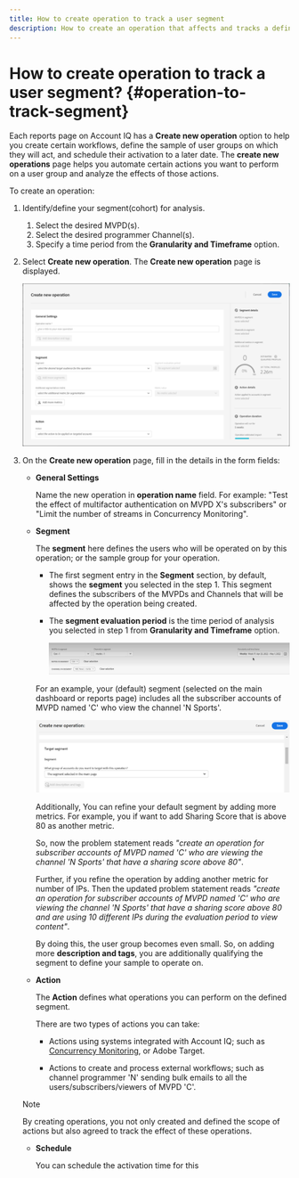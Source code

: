 ```yaml
---
title: How to create operation to track a user segment
description: How to create an operation that affects and tracks a defined segment of users.
---
```


# How to create operation to track a user segment? {#operation-to-track-segment}

Each reports page on Account IQ has a **Create new operation** option to help you create certain workflows, define the sample of user groups on which they will act, and schedule their activation to a later date.
The **create new operations** page helps you automate certain actions you want to perform on a user group and analyze the effects of those actions.

To create an operation:

1. Identify/define your segment(cohort) for analysis.

    1. Select the desired MVPD(s).
    2. Select the desired programmer Channel(s).
    3. Specify a time period from the **Granularity and Timeframe** option.

1. Select **Create new operation**. The **Create new operation** page is displayed.

    ![](assets/create-new-operations.png)

1. On the **Create new operation** page, fill in the details in the form fields:

    * **General Settings**

        Name the new operation in **operation name** field. For example: "Test the effect of multifactor authentication on MVPD X's subscribers" or "Limit the number of streams in Concurrency Monitoring".

    * **Segment**

        The **segment** here defines the users who will be operated on by this operation; or the sample group for your operation.
        * The first segment entry in the **Segment** section, by default, shows the **segment** you selected in the step 1. This segment defines the subscribers of the MVPDs and Channels that will be affected by the operation being created.
        * The **segment evaluation period** is the time period of analysis you selected in step 1 from **Granularity and Timeframe** option.

          ![](assets/operations-segment-selection.png)

        For an example, your (default) segment (selected on the main dashboard or reports page) includes all the subscriber accounts of MVPD named 'C' who view the channel 'N Sports'.

        ![](assets/refine-segment-operations.png)

        Additionally, You can refine your default segment by adding more metrics. For example, you if want to add Sharing Score that is above 80 as another metric.

        So, now the problem statement reads *"create an operation for subscriber accounts of MVPD named 'C' who are viewing the channel 'N Sports' that have a sharing score above 80"*.

        Further, if you refine the operation by adding another metric for number of IPs. Then the updated problem statement reads *"create an operation for subscriber accounts of MVPD named 'C' who are viewing the channel 'N Sports' that have a sharing score above 80 and are using 10 different IPs during the evaluation period to view content"*.

        By doing this, the user group becomes even small. So, on adding more **description and tags**, you are additionally qualifying the segment to define your sample to operate on.

    * **Action**

        The **Action** defines what operations you can perform on the defined segment.

        There are two types of actions you can take:

        * Actions using systems integrated with Account IQ; such as [Concurrency Monitoring](https://tve.helpdocsonline.com/concurrency-monitoring-introduction), or Adobe Target.

        * Actions to create and process external workflows; such as channel programmer 'N' sending bulk emails to all the users/subscribers/viewers of MVPD 'C'.

     >[!NOTE]
     >
     >By creating operations, you not only created and defined the scope of actions but also agreed to track the effect of these operations.

    * **Schedule**

        You can schedule the activation time for this 